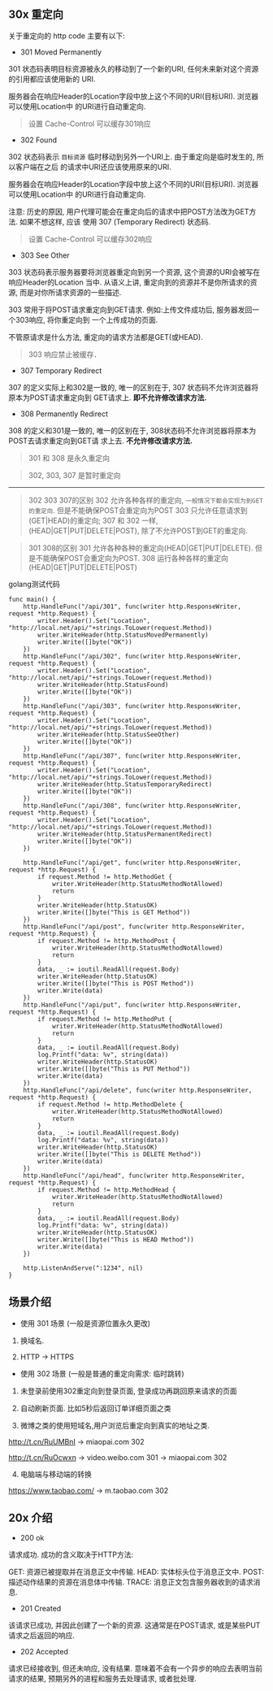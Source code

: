 ## 30x 重定向

关于重定向的 http code 主要有以下:
 
- 301 Moved Permanently

301 状态码表明目标资源被永久的移动到了一个新的URI, 任何未来新对这个资源的引用都应该使用新的
URI.

服务器会在响应Header的Location字段中放上这个不同的URI(目标URI). 浏览器可以使用Location中
的URI进行自动重定向.


> 设置 Cache-Control 可以缓存301响应

- 302 Found

302 状态码表示 `目标资源` 临时移动到另外一个URI上. 由于重定向是临时发生的, 所以客户端在之后
的请求中URI还应该使用原来的URI.

服务器会在响应Header的Location字段中放上这个不同的URI(目标URI). 浏览器可以使用Location中
的URI进行自动重定向.

注意: 历史的原因, 用户代理可能会在重定向后的请求中把POST方法改为GET方法. 如果不想这样, 应该
使用 307 (Temporary Redirect) 状态码.

> 设置 Cache-Control 可以缓存302响应

- 303 See Other

303 状态码表示服务器要将浏览器重定向到另一个资源, 这个资源的URI会被写在响应Header的Location
当中. 从语义上讲, 重定向到的资源并不是你所请求的资源, 而是对你所请求资源的一些描述.
 
303 常用于将POST请求重定向到GET请求. 例如:上传文件成功后, 服务器发回一个303响应, 将你重定向到
一个上传成功的页面.

不管原请求是什么方法, 重定向的请求方法都是GET(或HEAD).

> 303 响应禁止被缓存．


- 307 Temporary Redirect

307 的定义实际上和302是一致的, 唯一的区别在于, 307 状态码不允许浏览器将原本为POST请求重定向到
GET请求上. **即不允许修改请求方法.**



- 308 Permanently Redirect

308 的定义和301是一致的, 唯一的区别在于, 308状态码不允许浏览器将原本为POST去请求重定向到GET请
求上去. **不允许修改请求方法.**



> 301 和 308 是永久重定向

> 302, 303, 307 是暂时重定向


---

> 302 303 307的区别
> 302 允许各种各样的重定向, `一般情况下都会实现为到GET的重定向`. 但是不能确保POST会重定向为POST
> 303 只允许任意请求到(GET|HEAD)的重定向;
> 307 和 302 一样, (HEAD|GET|PUT|DELETE|POST), 除了不允许POST到GET的重定向.
 
> 301 308的区别
> 301 允许各种各种的重定向(HEAD|GET|PUT|DELETE). 但是不能确保POST会重定向为POST.
> 308 运行各种各样的重定向(HEAD|GET|PUT|DELETE|POST)


golang测试代码
```
func main() {
	http.HandleFunc("/api/301", func(writer http.ResponseWriter, request *http.Request) {
		writer.Header().Set("Location", "http://local.net/api/"+strings.ToLower(request.Method))
		writer.WriteHeader(http.StatusMovedPermanently)
		writer.Write([]byte("OK"))
	})
	http.HandleFunc("/api/302", func(writer http.ResponseWriter, request *http.Request) {
		writer.Header().Set("Location", "http://local.net/api/"+strings.ToLower(request.Method))
		writer.WriteHeader(http.StatusFound)
		writer.Write([]byte("OK"))
	})
	http.HandleFunc("/api/303", func(writer http.ResponseWriter, request *http.Request) {
		writer.Header().Set("Location", "http://local.net/api/"+strings.ToLower(request.Method))
		writer.WriteHeader(http.StatusSeeOther)
		writer.Write([]byte("OK"))
	})
	http.HandleFunc("/api/307", func(writer http.ResponseWriter, request *http.Request) {
		writer.Header().Set("Location", "http://local.net/api/"+strings.ToLower(request.Method))
		writer.WriteHeader(http.StatusTemporaryRedirect)
		writer.Write([]byte("OK"))
	})
	http.HandleFunc("/api/308", func(writer http.ResponseWriter, request *http.Request) {
		writer.Header().Set("Location", "http://local.net/api/"+strings.ToLower(request.Method))
		writer.WriteHeader(http.StatusPermanentRedirect)
		writer.Write([]byte("OK"))
	})

	http.HandleFunc("/api/get", func(writer http.ResponseWriter, request *http.Request) {
		if request.Method != http.MethodGet {
			writer.WriteHeader(http.StatusMethodNotAllowed)
			return
		}
		writer.WriteHeader(http.StatusOK)
		writer.Write([]byte("This is GET Method"))
	})
	http.HandleFunc("/api/post", func(writer http.ResponseWriter, request *http.Request) {
		if request.Method != http.MethodPost {
			writer.WriteHeader(http.StatusMethodNotAllowed)
			return
		}
		data, _ := ioutil.ReadAll(request.Body)
		writer.WriteHeader(http.StatusOK)
		writer.Write([]byte("This is POST Method"))
		writer.Write(data)
	})
	http.HandleFunc("/api/put", func(writer http.ResponseWriter, request *http.Request) {
		if request.Method != http.MethodPut {
			writer.WriteHeader(http.StatusMethodNotAllowed)
			return
		}
		data, _ := ioutil.ReadAll(request.Body)
		log.Printf("data: %v", string(data))
		writer.WriteHeader(http.StatusOK)
		writer.Write([]byte("This is PUT Method"))
		writer.Write(data)
	})
	http.HandleFunc("/api/delete", func(writer http.ResponseWriter, request *http.Request) {
		if request.Method != http.MethodDelete {
			writer.WriteHeader(http.StatusMethodNotAllowed)
			return
		}
		data, _ := ioutil.ReadAll(request.Body)
		log.Printf("data: %v", string(data))
		writer.WriteHeader(http.StatusOK)
		writer.Write([]byte("This is DELETE Method"))
		writer.Write(data)
	})
	http.HandleFunc("/api/head", func(writer http.ResponseWriter, request *http.Request) {
		if request.Method != http.MethodHead {
			writer.WriteHeader(http.StatusMethodNotAllowed)
			return
		}
		data, _ := ioutil.ReadAll(request.Body)
		log.Printf("data: %v", string(data))
		writer.WriteHeader(http.StatusOK)
		writer.Write([]byte("This is HEAD Method"))
		writer.Write(data)
	})

	http.ListenAndServe(":1234", nil)
}
```

## 场景介绍

- 使用 301 场景 (一般是资源位置永久更改)
 
1) 换域名. 

2) HTTP -> HTTPS

- 使用 302 场景 (一般是普通的重定向需求: 临时跳转)

1) 未登录前使用302重定向到登录页面, 登录成功再跳回原来请求的页面

2) 自动刷新页面. 比如5秒后返回订单详细页面之类

3) 微博之类的使用短域名,用户浏览后重定向到真实的地址之类.

http://t.cn/RuUMBnI -> miaopai.com 302 

http://t.cn/RuOcwxn -> video.weibo.com 301 -> miaopai.com 302

4) 电脑端与移动端的转换

https://www.taobao.com/ -> m.taobao.com 302


## 20x 介绍

- 200 ok

请求成功. 成功的含义取决于HTTP方法:

GET: 资源已被提取并在消息正文中传输.
HEAD: 实体标头位于消息正文中.
POST: 描述动作结果的资源在消息体中传输.
TRACE: 消息正文包含服务器收到的请求消息.

- 201 Created

该请求已成功, 并因此创建了一个新的资源. 这通常是在POST请求, 或是某些PUT请求之后返回的响应.


- 202 Accepted

请求已经接收到, 但还未响应, 没有结果. 意味着不会有一个异步的响应去表明当前请求的结果, 预期另外的进程和服务去处理请求, 
或者批处理.